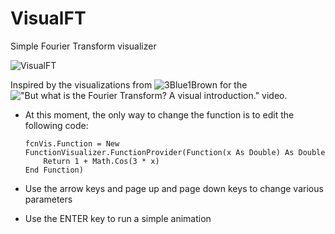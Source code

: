 # VisualFT
Simple Fourier Transform visualizer

![VisualFT](https://xfx.net/stackoverflow/VisualFT/VisualFT.png)

Inspired by the visualizations from ![3Blue1Brown](https://www.youtube.com/channel/UCYO_jab_esuFRV4b17AJtAw) for the !["But what is the Fourier Transform? A visual introduction."](https://www.youtube.com/watch?v=spUNpyF58BY) video.

* At this moment, the only way to change the function is to edit the following code:
  ```
  fcnVis.Function = New FunctionVisualizer.FunctionProvider(Function(x As Double) As Double
      Return 1 + Math.Cos(3 * x)
  End Function)
  ```
* Use the arrow keys and page up and page down keys to change various parameters

* Use the ENTER key to run a simple animation
